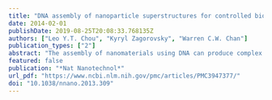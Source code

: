 ```yaml
---
title: "DNA assembly of nanoparticle superstructures for controlled biological delivery and elimination"
date: 2014-02-01
publishDate: 2019-08-25T20:08:33.768135Z
authors: ["Leo Y.T. Chou", "Kyryl Zagorovsky", "Warren C.W. Chan"]
publication_types: ["2"]
abstract: "The assembly of nanomaterials using DNA can produce complex nanostructures, but the biological applications of these structures remain unexplored. Here we describe the use of DNA to control the biological delivery and elimination of inorganic nanoparticles by organizing them into colloidal superstructures. The individual nanoparticles serve as building blocks, whose size, surface chemistry, and assembly architecture dictate overall superstructure design. These superstructures interact with cells and tissues as a function of their design, but subsequently degrade into building blocks that can escape biological sequestration. We demonstrate that this strategy reduces nanoparticle retention by macrophages and improves their in vivo tumour accumulation and whole-body elimination. Superstructures can be further functionalized to carry and protect imaging or therapeutic agents against enzymatic degradation. These results suggest a new strategy to engineer nanostructure interactions with biological systems and highlight new directions in the design of biodegradable and multifunctional nanomedicine."
featured: false
publication: "*Nat Nanotechnol*"
url_pdf: "https://www.ncbi.nlm.nih.gov/pmc/articles/PMC3947377/"
doi: "10.1038/nnano.2013.309"
---
```


